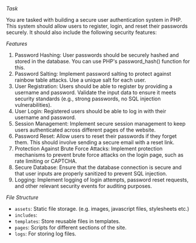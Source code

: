 _Task_

You are tasked with building a secure user authentication system in PHP. This system should allow users to register, login, and reset their passwords securely. It should also include the following security features:

_Features_

1. Password Hashing: User passwords should be securely hashed and stored in the database. You can use PHP's password_hash() function for this.
2. Password Salting: Implement password salting to protect against rainbow table attacks. Use a unique salt for each user.
3. User Registration: Users should be able to register by providing a username and password. Validate the input data to ensure it meets security standards (e.g., strong passwords, no SQL injection vulnerabilities).
4. User Login: Registered users should be able to log in with their username and password.
5. Session Management: Implement secure session management to keep users authenticated across different pages of the website.
6. Password Reset: Allow users to reset their passwords if they forget them. This should involve sending a secure email with a reset link.
7. Protection Against Brute Force Attacks: Implement protection mechanisms to prevent brute force attacks on the login page, such as rate limiting or CAPTCHA.
8. Secure Database: Ensure that the database connection is secure and that user inputs are properly sanitized to prevent SQL injection.
9. Logging: Implement logging of login attempts, password reset requests, and other relevant security events for auditing purposes.

_File Structure_

- `assets`: Static file storage. (e.g. images, javascript files, stylesheets etc.)
- `includes`:
- `templates`: Store reusable files in templates.
- `pages`: Scripts for different sections of the site.
- `logs`: For storing log files.
